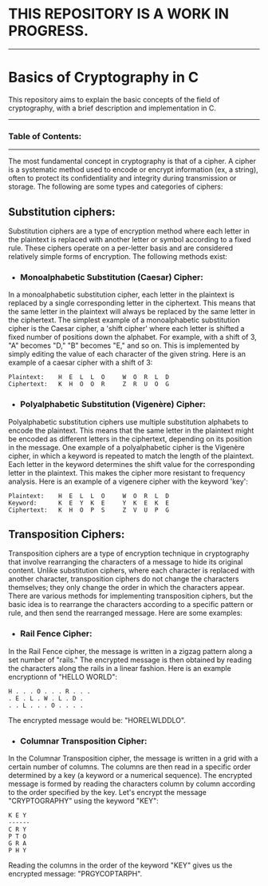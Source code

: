 # THIS REPOSITORY IS A WORK IN PROGRESS.

______________________________________________________

# Basics of Cryptography in C

This repository aims to explain the basic concepts of the field of cryptography, with a brief description and implementation in C.

______________________________________________________

### Table of Contents:


______________________________________________________

The most fundamental concept in cryptography is that of a cipher. A cipher is a systematic method used to encode or encrypt information (ex, a string), often to protect its confidentiality and integrity during transmission or storage. The following are some types and categories of ciphers:

## Substitution ciphers:

Substitution ciphers are a type of encryption method where each letter in the plaintext is replaced with another letter or symbol according to a fixed rule. These ciphers operate on a per-letter basis and are considered relatively simple forms of encryption. The following methods exist:

- ### Monoalphabetic Substitution (Caesar) Cipher:

In a monoalphabetic substitution cipher, each letter in the plaintext is replaced by a single corresponding letter in the ciphertext. This means that the same letter in the plaintext will always be replaced by the same letter in the ciphertext. The simplest example of a monoalphabetic substitution cipher is the Caesar cipher, a 'shift cipher' where each letter is shifted a fixed number of positions down the alphabet. For example, with a shift of 3, "A" becomes "D," "B" becomes "E," and so on. This is implemented by simply editing the value of each character of the given string.
Here is an example of a caesar cipher with a shift of 3:
```
Plaintext:    H  E  L  L  O     W  O  R  L  D
Ciphertext:   K  H  O  O  R     Z  R  U  O  G
```

- ### Polyalphabetic Substitution (Vigenère) Cipher:
Polyalphabetic substitution ciphers use multiple substitution alphabets to encode the plaintext. This means that the same letter in the plaintext might be encoded as different letters in the ciphertext, depending on its position in the message. One example of a polyalphabetic cipher is the Vigenère cipher, in which a keyword is repeated to match the length of the plaintext. Each letter in the keyword determines the shift value for the corresponding letter in the plaintext. This makes the cipher more resistant to frequency analysis.
Here is an example of a vigenere cipher with the keyword 'key':
```
Plaintext:    H  E  L  L  O     W  O  R  L  D
Keyword:      K  E  Y  K  E     Y  K  E  K  E
Ciphertext:   K  H  O  P  S     Z  V  U  P  G
```


## Transposition Ciphers:

Transposition ciphers are a type of encryption technique in cryptography that involve rearranging the characters of a message to hide its original content. Unlike substitution ciphers, where each character is replaced with another character, transposition ciphers do not change the characters themselves; they only change the order in which the characters appear. There are various methods for implementing transposition ciphers, but the basic idea is to rearrange the characters according to a specific pattern or rule, and then send the rearranged message. Here are some examples:


- ### Rail Fence Cipher:
In the Rail Fence cipher, the message is written in a zigzag pattern along a set number of "rails." The encrypted message is then obtained by reading the characters along the rails in a linear fashion.
Here is an example encryptionn of "HELLO WORLD":
```
H . . . O . . . R . . .
. E . L . W . L . D .
. . L . . . O . . . .
```
The encrypted message would be: "HORELWLDDLO".


- ### Columnar Transposition Cipher:
In the Columnar Transposition cipher, the message is written in a grid with a certain number of columns. The columns are then read in a specific order determined by a key (a keyword or a numerical sequence). The encrypted message is formed by reading the characters column by column according to the order specified by the key.
Let's encrypt the message "CRYPTOGRAPHY" using the keyword "KEY":
```
K E Y
------
C R Y
P T O
G R A
P H Y
```
Reading the columns in the order of the keyword "KEY" gives us the encrypted message: "PRGYCOPTARPH".
 






